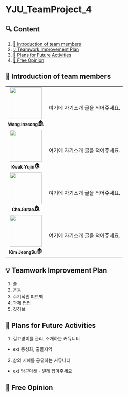 # YJU_TeamProject_4


## 🔍 Content
1. [🧐 Introduction of team members](#-introduction-of-team-members) 
2. [💡 Teamwork Improvement Plan](#-teamwork-improvement-plan)
3. [🚩 Plans for Future Activities](#-plans-for-future-activities)
4. [🎤 Free Opinion](#-free-opinion)


## 🧐 Introduction of team members 
<table>
  <tr>
    <td align="center"><a href=https://github.com/tkdrms4585><img src="https://avatars.githubusercontent.com/u/76689529?v=4" width="100px;" alt=""/><br /><sub><b>Wang Inseong</b></sub>🏠</a></td>
    <td> 여기에 자기소개 글을 적어주세요.</td>
  </tr>
  <tr> 
    <td align="center"><a href=https://github.com/ooyniz><img src="https://avatars.githubusercontent.com/u/102000749?s=400&u=e37dfcd4c2198dacdea46fe91161c03108738ecb&v=4" width="100px;" alt=""/><br /><sub><b>Kwak Yujin</b></sub>🏠</a></td>
    <td> 여기에 자기소개 글을 적어주세요.</td>
  </tr>
  <tr>
    <td align="center"><a href=https://github.com/cchrbxo><img src="https://avatars.githubusercontent.com/u/102796551?v=4" width="100px;" alt=""/><br /><sub><b>Cho Gutae</b></sub>🏠</a></td>  
    <td> 여기에 자기소개 글을 적어주세요.</td>
  </tr>
  <tr>
    <td align="center"><a href=https://github.com/YJU-KimJeongSu><img src="https://avatars.githubusercontent.com/u/103088862?v=4" width="100px;" alt=""/><br /><sub><b>Kim JeongSu</b></sub>🏠</a></td>  
    <td> 여기에 자기소개 글을 적어주세요.</td>
  </tr>
</table>



## 💡 Teamwork Improvement Plan
1. 술
2. 운동
3. 주기적인 피드백
4. 과제 협업
5. 깃허브

## 🚩 Plans for Future Activities
1. 길고양이를 관리, 소개하는 커뮤니티
 + ex) 중성화, 출몰지역
2. 삶의 지혜를 공유하는 커뮤니티
 + ex) 당근마켓 - 벌레 잡아주세요

## 🎤 Free Opinion

<br>




